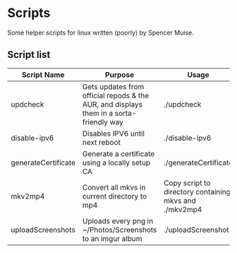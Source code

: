 # Scripts

Some helper scripts for linux written (poorly) by Spencer Muise.

## Script list

|Script Name|Purpose|Usage|
|-----------|-------|-----|
|updcheck|Gets updates from official repods & the AUR, and displays them in a sorta-friendly way|./updcheck|
|disable-ipv6|Disables IPV6 until next reboot|./disable-ipv6|
|generateCertificate|Generate a certificate using a locally setup CA|./generateCertificate <hostname>|
|mkv2mp4|Convert all mkvs in current directory to mp4|Copy script to directory containing mkvs and ./mkv2mp4|
|uploadScreenshots|Uploads every png in ~/Photos/Screenshots to an imgur album|./uploadScreenshots|

